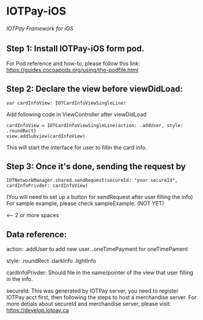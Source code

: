 # IOTPay-iOS
###### IOTPay Framework for iOS




## Step 1: Install IOTPay-iOS form pod.

For Pod reference and how-to, please follow this link:
https://guides.cocoapods.org/using/the-podfile.html




## Step 2: Declare the view before viewDidLoad:
```
var cardInfoView: IOTCardInfoViewSingleLine!
```

Add following code in ViewController after viewDidLoad

```
cardInfoView = IOTCardInfoViewSingleLine(action: .addUser, style: .roundRect)
view.addSubview(cardInfoView)

```
This will start the interface for user to fillin the card info.




## Step 3: Once it's done, sending the request by
```
IOTNetworkManager.shared.sendRequest(secureId: "your secureId", cardInfoPrivder: cardInfoView)
```

(You will need to set up a button for sendRequest after user filling the info)
For sample example, please check sampleExample. (NOT YET)





<-- 2 or more spaces
## Data reference:
action: 
.addUser to add new user.
.oneTimePayment for oneTimePament

style:
.roundRect
.darkInfo
.lightInfo

cardInfoPrivder:
Should file in the name/pointer of the view that user filling in the info.

secureId:
This was generated by IOTPay server, you need to register IOTPay acct first, then following the steps to host a merchandise server.
For more detials about secureId and merchandise server, please visit:
https://develop.iotpay.ca


